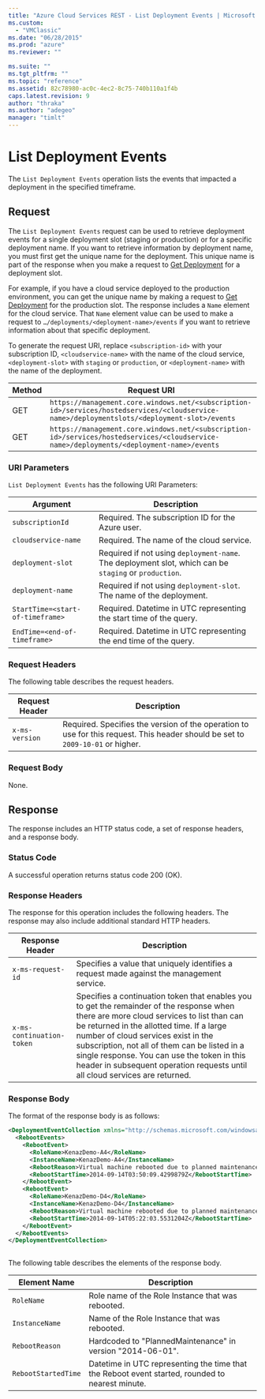 ```yaml
---
title: "Azure Cloud Services REST - List Deployment Events | Microsoft Docs"
ms.custom: 
  - "VMClassic"
ms.date: "06/28/2015"
ms.prod: "azure"
ms.reviewer: ""

ms.suite: ""
ms.tgt_pltfrm: ""
ms.topic: "reference"
ms.assetid: 82c78980-ac0c-4ec2-8c75-740b110a1f4b
caps.latest.revision: 9
author: "thraka"
ms.author: "adegeo"
manager: "timlt"
---
```

# List Deployment Events
The `List Deployment Events` operation lists the events that impacted a deployment in the specified timeframe.  
  
## Request  
 The `List Deployment Events` request can be used to retrieve deployment events for a single deployment slot (staging or production) or for a specific deployment name. If you want to retrieve information by deployment name, you must first get the unique name for the deployment. This unique name is part of the response when you make a request to [Get Deployment](rest-get-deployment.md) for a deployment slot.  
  
 For example, if you have a cloud service deployed to the production environment, you can get the unique name by making a request to [Get Deployment](rest-get-deployment.md) for the production slot. The response includes a `Name` element for the cloud service. That `Name` element value can be used to make a request to `…/deployments/<deployment-name>/events` if you want to retrieve information about that specific deployment.  
  
 To generate the request URI, replace `<subscription-id>` with your subscription ID, `<cloudservice-name>` with the name of the cloud service, `<deployment-slot>` with `staging` or `production`, or `<deployment-name>` with the name of the deployment.  
  
|Method|Request URI|  
|------------|-----------------|  
|GET|`https://management.core.windows.net/<subscription-id>/services/hostedservices/<cloudservice-name>/deploymentslots/<deployment-slot>/events`|  
|GET|`https://management.core.windows.net/<subscription-id>/services/hostedservices/<cloudservice-name>/deployments/<deployment-name>/events`|  
  
### URI Parameters  
 `List Deployment Events` has the following URI Parameters:  
  
|Argument|Description|  
|--------------|-----------------|  
|`subscriptionId`|Required. The subscription ID for the Azure user.|  
|`cloudservice-name`|Required. The name of the cloud service.|  
|`deployment-slot`|Required if not using `deployment-name`. The deployment slot, which can be `staging` or `production`.|  
|`deployment-name`|Required if not using `deployment-slot`. The name of the deployment.|  
|`StartTime=<start-of-timeframe>`|Required. Datetime in UTC representing the start time of the query.|  
|`EndTime=<end-of-timeframe>`|Required. Datetime in UTC representing the end time of the query.|  
  
### Request Headers  
 The following table describes the request headers.  
  
|Request Header|Description|  
|--------------------|-----------------|  
|`x-ms-version`|Required. Specifies the version of the operation to use for this request. This header should be set to `2009-10-01` or higher.|  
  
### Request Body  
 None.  
  
## Response  
 The response includes an HTTP status code, a set of response headers, and a response body.  
  
### Status Code  
 A successful operation returns status code 200 (OK).  
  
### Response Headers  
 The response for this operation includes the following headers. The response may also include additional standard HTTP headers.  
  
|Response Header|Description|  
|---------------------|-----------------|  
|`x-ms-request-id`|Specifies a value that uniquely identifies a request made against the management service.|  
|`x-ms-continuation-token`|Specifies a continuation token that enables you to get the remainder of the response when there are more cloud services to list than can be returned in the allotted time. If a large number of cloud services exist in the subscription, not all of them can be listed in a single response. You can use the token in this header in subsequent operation requests until all cloud services are returned.|  
  
### Response Body  
 The format of the response body is as follows:  
  
```xml  
<DeploymentEventCollection xmlns="http://schemas.microsoft.com/windowsazure" xmlns:i="http://www.w3.org/2001/XMLSchema-instance">  
  <RebootEvents>  
    <RebootEvent>  
      <RoleName>KenazDemo-A4</RoleName>  
      <InstanceName>KenazDemo-A4</InstanceName>  
      <RebootReason>Virtual machine rebooted due to planned maintenance event.</RebootReason>  
      <RebootStartTime>2014-09-14T03:50:09.4299879Z</RebootStartTime>  
    </RebootEvent>  
    <RebootEvent>  
      <RoleName>KenazDemo-D4</RoleName>  
      <InstanceName>KenazDemo-D4</InstanceName>  
      <RebootReason>Virtual machine rebooted due to planned maintenance event.</RebootReason>  
      <RebootStartTime>2014-09-14T05:22:03.5531204Z</RebootStartTime>  
    </RebootEvent>  
  </RebootEvents>  
</DeploymentEventCollection>  
  
```  
  
 The following table describes the elements of the response body.  
  
|Element Name|Description|  
|------------------|-----------------|  
|`RoleName`|Role name of the Role Instance that was rebooted.|  
|`InstanceName`|Name of the Role Instance that was rebooted.|  
|`RebootReason`|Hardcoded to "PlannedMaintenance" in version "2014-06-01".|  
|`RebootStartedTime`|Datetime in UTC representing the time that the Reboot event started, rounded to nearest minute.|